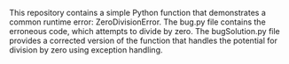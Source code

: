 This repository contains a simple Python function that demonstrates a common runtime error: ZeroDivisionError. The bug.py file contains the erroneous code, which attempts to divide by zero. The bugSolution.py file provides a corrected version of the function that handles the potential for division by zero using exception handling.